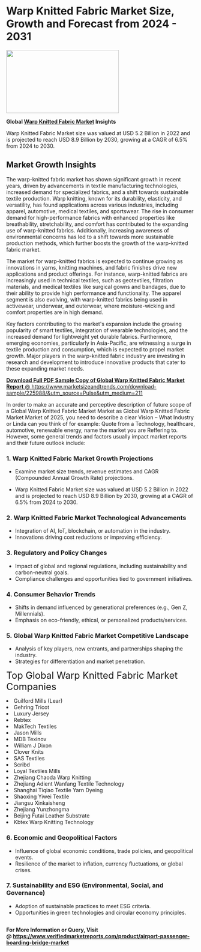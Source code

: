 <H1>Warp Knitted Fabric Market Size, Growth and Forecast from 2024 - 2031</H1><img class="aligncenter size-medium wp-image-584254" src="https://thirdeyenews.in/wp-content/uploads/2024/09/Global-Market-Research-300x168.jpeg" alt="" width="300" height="168" /><p><strong>Global&nbsp;<a href="https://www.marketsizeandtrends.com/download-sample/225988/&amp;utm_source=Pulse&amp;utm_medium=211">Warp Knitted Fabric Market</a> Insights</strong></p><p>Warp Knitted Fabric Market size was valued at USD 5.2 Billion in 2022 and is projected to reach USD 8.9 Billion by 2030, growing at a CAGR of 6.5% from 2024 to 2030.</p><p><h2>Market Growth Insights</h2> <p>The warp-knitted fabric market has shown significant growth in recent years, driven by advancements in textile manufacturing technologies, increased demand for specialized fabrics, and a shift towards sustainable textile production. Warp knitting, known for its durability, elasticity, and versatility, has found applications across various industries, including apparel, automotive, medical textiles, and sportswear. The rise in consumer demand for high-performance fabrics with enhanced properties like breathability, stretchability, and comfort has contributed to the expanding use of warp-knitted fabrics. Additionally, increasing awareness of environmental concerns has led to a shift towards more sustainable production methods, which further boosts the growth of the warp-knitted fabric market.</p> <p><a href="#"></a></p> <p>The market for warp-knitted fabrics is expected to continue growing as innovations in yarns, knitting machines, and fabric finishes drive new applications and product offerings. For instance, warp-knitted fabrics are increasingly used in technical textiles, such as geotextiles, filtration materials, and medical textiles like surgical gowns and bandages, due to their ability to provide high performance and functionality. The apparel segment is also evolving, with warp-knitted fabrics being used in activewear, underwear, and outerwear, where moisture-wicking and comfort properties are in high demand.</p> <p>Key factors contributing to the market's expansion include the growing popularity of smart textiles, integration of wearable technologies, and the increased demand for lightweight yet durable fabrics. Furthermore, emerging economies, particularly in Asia-Pacific, are witnessing a surge in textile production and consumption, which is expected to propel market growth. Major players in the warp-knitted fabric industry are investing in research and development to introduce innovative products that cater to these expanding market needs.</p> <p><a href="#"></p><p><span class=""><strong>Download Full PDF Sample Copy of Global Warp Knitted Fabric Market Report</strong> @ <a href="https://www.marketsizeandtrends.com/download-sample/225988/&amp;utm_source=Pulse&amp;utm_medium=211" target="_blank">https://www.marketsizeandtrends.com/download-sample/225988/&amp;utm_source=Pulse&amp;utm_medium=211</a></span></p><p>In order to make an accurate and perceptive description of future scope of a Global&nbsp;Warp Knitted Fabric Market Market as Global&nbsp;Warp Knitted Fabric Market Market of 2025, you need to describe a clear Vision &ndash; What Industry or Linda can you think of for example: Quote from a Technology, healthcare, automotive, renewable energy, name the market you are Reffering to. However, some general trends and factors usually impact market reports and their future outlook include:</p><h3>1.&nbsp;<strong>Warp Knitted Fabric Market Growth Projections</strong></h3><ul><li>Examine market size trends, revenue estimates and CAGR (Compounded Annual Growth Rate) projections.</li><li><p>Warp Knitted Fabric Market size was valued at USD 5.2 Billion in 2022 and is projected to reach USD 8.9 Billion by 2030, growing at a CAGR of 6.5% from 2024 to 2030.</p></li></ul><h3>2.&nbsp;<strong>Warp Knitted Fabric Market Technological Advancements</strong></h3><ul><li>Integration of AI, IoT, blockchain, or automation in the industry.</li><li>Innovations driving cost reductions or improving efficiency.</li></ul><h3>3.&nbsp;<strong>Regulatory and Policy Changes</strong></h3><ul><li>Impact of global and regional regulations, including sustainability and carbon-neutral goals.</li><li>Compliance challenges and opportunities tied to government initiatives.</li></ul><h3>4.&nbsp;<strong>Consumer Behavior Trends</strong></h3><ul><li>Shifts in demand influenced by generational preferences (e.g., Gen Z, Millennials).</li><li>Emphasis on eco-friendly, ethical, or personalized products/services.</li></ul><h3>5.&nbsp;<strong>Global Warp Knitted Fabric Market Competitive Landscape</strong></h3><ul><li>Analysis of key players, new entrants, and partnerships shaping the industry.</li><li>Strategies for differentiation and market penetration.</li></ul><p data-pm-slice="1 1 []"><span style="color: inherit; font-family: inherit; font-size: 25px;">Top Global Warp Knitted Fabric Market Companies</span></p><div class="" data-test-id=""><p><li>Guilford Mills (Lear)</li><li> Gehring Tricot</li><li> Luxury Jersey</li><li> Rebtex</li><li> MakTech Textiles</li><li> Jason Mills</li><li> MDB Texinov</li><li> William J Dixon</li><li> Clover Knits</li><li> SAS Textiles</li><li> Scribd</li><li> Loyal Textiles Mills</li><li> Zhejiang Chaoda Warp Knitting</li><li> Zhejiang Adient Wanfang Textile Technology</li><li> Shanghai Tiqiao Textile Yarn Dyeing</li><li> Shaoxing Yiwei Textile</li><li> Jiangsu Xinkaisheng</li><li> Zhejiang Yunzhongma</li><li> Beijing Futai Leather Substrate</li><li> Kbtex Warp Knitting Technology</li></p></div><h3>6.&nbsp;<strong>Economic and Geopolitical Factors</strong></h3><ul><li>Influence of global economic conditions, trade policies, and geopolitical events.</li><li>Resilience of the market to inflation, currency fluctuations, or global crises.</li></ul><h3>7.&nbsp;<strong>Sustainability and ESG (Environmental, Social, and Governance)</strong></h3><ul><li>Adoption of sustainable practices to meet ESG criteria.</li><li>Opportunities in green technologies and circular economy principles.</li></ul><h2><strong style="font-size: 14px;">For More Information or Query, Visit @&nbsp;</strong><a style="background-color: #ffffff; font-size: 14px;" href="https://www.marketsizeandtrends.com/report/warp-knitted-fabric-market/" target="_blank">https://www.verifiedmarketreports.com/product/airport-passenger-boarding-bridge-market</a></h2>
